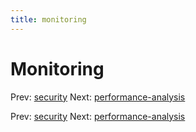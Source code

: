 ```yaml
---
title: monitoring
---
```


# Monitoring

Prev: [security](security.md) Next:
[performance-analysis](performance-analysis.md)

Prev: [security](security.md) Next:
[performance-analysis](performance-analysis.md)
